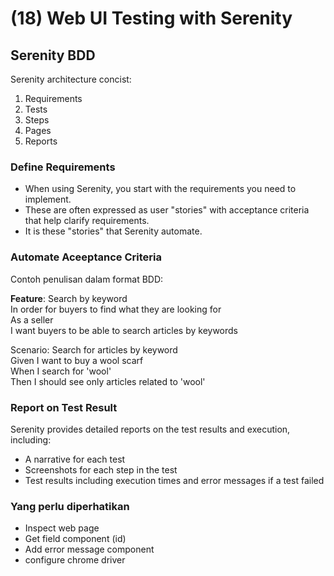 # (18) Web UI Testing with Serenity

## Serenity BDD

Serenity architecture concist:
1. Requirements
2. Tests
3. Steps
4. Pages
5. Reports


### Define Requirements
- When using Serenity, you start with the requirements you need to implement.
- These are often expressed as user "stories" with acceptance criteria that help clarify requirements.
- It is these "stories" that Serenity automate.


### Automate Aceeptance Criteria
Contoh penulisan dalam format BDD:

**Feature**: Search by keyword  
In order for buyers to find what they are looking for  
  As a seller  
  I want buyers to be able to search articles by keywords  

  Scenario: Search for articles by keyword  
    Given I want to buy a wool scarf  
    When I search for 'wool'  
    Then I should see only articles related to 'wool'

### Report on Test Result
Serenity provides detailed reports on the test results and execution, including:
- A narrative for each test
- Screenshots for each step in the test
- Test results including execution times and error messages if a test failed


### Yang perlu diperhatikan
- Inspect web page 
- Get field component (id)
- Add error message component
- configure chrome driver